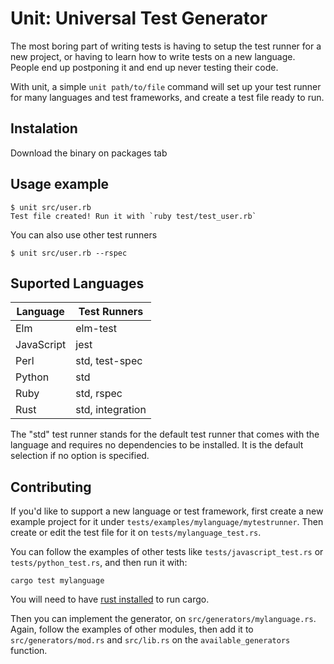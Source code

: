 # Unit: Universal Test Generator

The most boring part of writing tests is having to setup the test runner for a new project, or having to learn how to write tests on a new language. People end up postponing it and end up never testing their code.

With unit, a simple `unit path/to/file` command will set up your test runner for many languages and test frameworks, and create a test file ready to run.

## Instalation

Download the binary on packages tab

## Usage example

```
$ unit src/user.rb
Test file created! Run it with `ruby test/test_user.rb`
```

You can also use other test runners

```
$ unit src/user.rb --rspec
```

## Suported Languages

| Language   | Test Runners     |
| ---------- | ---------------- |
| Elm        | elm-test         |
| JavaScript | jest             |
| Perl       | std, test-spec   |
| Python     | std              |
| Ruby       | std, rspec       |
| Rust       | std, integration |

The "std" test runner stands for the default test runner that comes with the language and requires no dependencies to be installed. It is the default selection if no option is specified.

## Contributing

If you'd like to support a new language or test framework, first create a new example project for it under `tests/examples/mylanguage/mytestrunner`. Then create or edit the test file for it on `tests/mylanguage_test.rs`.

You can follow the examples of other tests like `tests/javascript_test.rs` or `tests/python_test.rs`, and then run it with:

`cargo test mylanguage`

You will need to have [rust installed](https://www.rust-lang.org/tools/install) to run cargo.

Then you can implement the generator, on `src/generators/mylanguage.rs`. Again, follow the examples of other modules, then add it to `src/generators/mod.rs` and `src/lib.rs` on the `available_generators` function.
